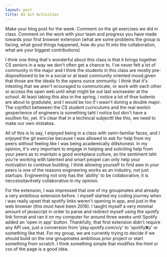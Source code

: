```yaml
---
layout: post
title: W3 Git Activities
---
```


Make your blog post for the week. Comment on the git exercises we did in class. Comment on the work with your team and progress you have made towards your first browser extension (what are some problems the group is facing, what good things happened, how do you fit into the collaboration, what are your biggest contributions)

I think one thing that's wonderful about this class is that it brings together CS seniors in a way we don't often get a chance to. I've never felt a lot of community in the major and I think the students in this class are mostly pre-dispositioned to be in a social or at least community oriented mood,given that those are the ideals fo the opens ource  ommunity. I think that it's intesting that we aren't ecouraged to communicate, or work with each other or access the open web until what might be out last wsmsester at the school. At least taking this  alss in the spring, i notice a lot of thse tudents are about to gradutate, and I would be too if i wasn't doning a double major. The cojnflict betweeen the CS student curriculums and the real workin gexperiience of engineers is something taht I notice but don't have a soultion for, yet. It's clear that in a techincal subjecttl like this, we need to make our own mistakes. 

All of this is to say, I enjoyed being in a class with semi-familiar faces, and I enjoyed the git exercise because I was allowed to ask for help from my peers without feeling like I was being academically di9shonest. In my opinion, it's very important to engage in helping and soliciting help from your peers as to maintain a good workplace culture, as the sentiment taht you're working with talented and smart peopel can only help your motivation to continue building. I think allowing yourself to find awe in your peers is one of the reasons engineering works as an industry, not just startups. Engineering not only has the 'ability' to be collaborative, it is neccessitavitvely collaborative in my opinion. 

For the extension, I was impressed that one of my groupmates ahd already a very ambitious extension before. I myself started my coding journey when i was really upset that spotify links weren't opening in app, and just in the web browser (this must have been 2016). I taught myself a very minimal amount of javascript in order to parse and redirect myself using the spotify link format and ran it on my computer for around three weeks until Spotify added an 'open in app' button. Thankfully, that first extension didn't require any API use, just a conversion from 'play.spotify.com/x/y' to 'spotify:x:y' or something like that. For my group, we are currently trying to decide if we should build on the one groupmates ambitious prior project or start something from scratch. I think something simple that modifies the html or css of the page is a good idea. 